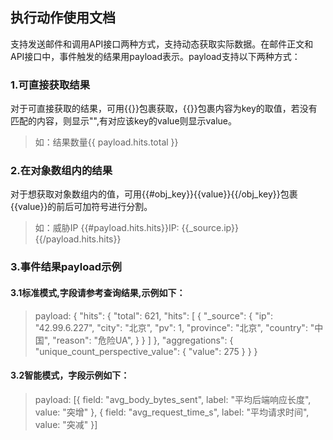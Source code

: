 ## 执行动作使用文档
支持发送邮件和调用API接口两种方式，支持动态获取实际数据。在邮件正文和API接口中，事件触发的结果用payload表示。payload支持以下两种方式：
### 1.可直接获取结果
对于可直接获取的结果，可用{{}}包裹获取，{{}}包裹内容为key的取值，若没有匹配的内容，则显示"",有对应该key的value则显示value。
> 如：结果数量{{ payload.hits.total }}
### 2.在对象数组内的结果
对于想获取对象数组内的值，可用{{#obj_key}}{{value}}{{/obj_key}}包裹{{value}}的前后可加符号进行分割。
> 如：威胁IP {{#payload.hits.hits}}IP: {{_source.ip}} {{/payload.hits.hits}}

### 3.事件结果payload示例
#### 3.1标准模式,字段请参考查询结果,示例如下：
> payload: {
  "hits": {
    "total": 621,
    "hits": [
      {
        "_source": {
          "ip": "42.99.6.227",
          "city": "北京",
          "pv": 1,
          "province": "北京",
          "country": "中国",
          "reason": "危险UA",
        }
      }
    ]
  },
  "aggregations": {
    "unique_count_perspective_value": {
      "value": 275
    }
  }
}

#### 3.2智能模式，字段示例如下：
> payload: [{
    field: "avg_body_bytes_sent",
    label: "平均后端响应长度",
    value: "突增"
}, {
    field: "avg_request_time_s",
    label: "平均请求时间",
    value: "突减"
}]
